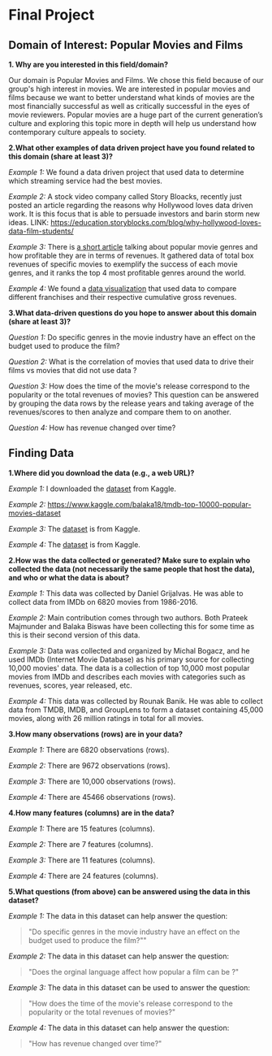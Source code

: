 # Final Project
## Domain of Interest: Popular Movies and Films

**1. Why are you interested in this field/domain?**

Our domain is Popular Movies and Films. We chose this field because of our group's high interest in movies.
We are interested in popular movies and films because we want to better understand what kinds of movies are
the most financially successful as well as critically successful in the eyes of movie reviewers.
Popular movies are a huge part of the current generation’s culture and exploring this topic more in depth
will help us understand how contemporary culture appeals to society.

**2.What other examples of data driven project have you found related to this domain (share at least 3)?**

_Example 1:_ We found a data driven project that used data to determine which streaming service had the best movies.

_Example 2:_ A stock video company called Story Bloacks, recently just posted an article regarding the reasons why Hollywood loves                data driven work. It is this focus that is able to persuade investors and barin storm new ideas.
             LINK: https://education.storyblocks.com/blog/why-hollywood-loves-data-film-students/

_Example 3:_ There is [a short article](https://medium.com/@grayll/the-most-profitable-film-genres-e91d5fb4cfa5) talking about popular movie genres and how profitable they are in terms of revenues.
             It gathered data of total box revenues of specific movies to exemplify the success of each movie genres, and
             it ranks the top 4 most profitable genres around the world.

_Example 4:_ We found a [data visualization](https://flowingdata.com/2019/02/20/franchise-box-office/) that used data to compare different franchises and their respective cumulative gross revenues.

**3.What data-driven questions do you hope to answer about this domain (share at least 3)?**

_Question 1:_ Do specific genres in the movie industry have an effect on the budget used to produce the film?

_Question 2:_ What is the correlation of movies that used data to drive their films vs movies that did not use data ?

_Question 3:_ How does the time of the movie's release correspond to the popularity or the total revenues of movies?
              This question can be answered by grouping the data rows by the release years and taking average of the
              revenues/scores to then analyze and compare them to on another.

_Question 4:_ How has revenue changed over time?


## Finding Data

**1.Where did you download the data (e.g., a web URL)?**

_Example 1:_ I downloaded the [dataset](https://www.kaggle.com/danielgrijalvas/movies) from Kaggle.

_Example 2:_ https://www.kaggle.com/balaka18/tmdb-top-10000-popular-movies-dataset

_Example 3:_ The [dataset](https://www.kaggle.com/michau96/are-popular-movies-good/data) is from Kaggle.

_Example 4:_ The [dataset](https://www.kaggle.com/rounakbanik/the-movies-dataset) is from Kaggle.

**2.How was the data collected or generated? Make sure to explain who collected the data (not necessarily the same people that host the data), and who or what the data is about?**

_Example 1:_ This data was collected by Daniel Grijalvas. He was able to collect data from IMDb on 6820 movies from 1986-2016.

_Example 2:_ Main contribution comes through two authors. Both Prateek Majmunder and Balaka Biswas have been collecting this for some time as this is their second version of this data.

_Example 3:_ Data was collected and organized by Michal Bogacz, and he used IMDb (Internet Movie Database) as his primary source for collecting 10,000 movies' data.
             The data is a collection of top 10,000 most popular movies from IMDb and describes each movies with categories such as revenues, scores, year released, etc.

_Example 4:_ This data was collected by Rounak Banik. He was able to collect data from TMDB, IMDB, and GroupLens to form a dataset containing 45,000 movies, along with 26 million ratings in total for all movies.

**3.How many observations (rows) are in your data?**

_Example 1:_ There are 6820 observations (rows).

_Example 2:_ There are 9672 observations (rows).

_Example 3:_ There are 10,000 observations (rows).

_Example 4:_ There are 45466 observations (rows).

**4.How many features (columns) are in the data?**

_Example 1:_ There are 15 features (columns).

_Example 2:_ There are 7 features (columns).

_Example 3:_ There are 11 features (columns).

_Example 4:_ There are 24 features (columns).

**5.What questions (from above) can be answered using the data in this dataset?**

_Example 1:_ The data in this dataset can help answer the question:
> "Do specific genres in the movie industry have an effect on the budget used to produce the film?""

_Example 2:_ The data in this dataset can help answer the question:
> "Does the orginal language affect how popular a film can be ?"

_Example 3:_ The data in this dataset can be used to answer the question:
> "How does the time of the movie's release correspond to the popularity or the total revenues of movies?"

_Example 4:_ The data in this dataset can help answer the question:
> "How has revenue changed over time?"
